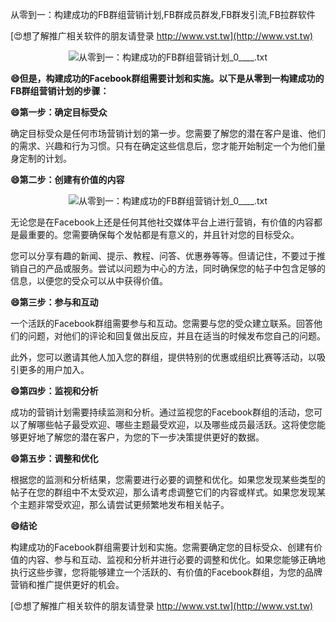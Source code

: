 从零到一：构建成功的FB群组营销计划,FB群成员群发,FB群发引流,FB拉群软件

[😍想了解推广相关软件的朋友请登录 http://www.vst.tw](http://www.vst.tw)

 <center><img src="https://vst.tw/MP4/tuiguang/png/7.png" alt="从零到一：构建成功的FB群组营销计划_0____.txt"></center>

**😄但是，构建成功的Facebook群组需要计划和实施。以下是从零到一构建成功的FB群组营销计划的步骤：**

**😄第一步：确定目标受众**

确定目标受众是任何市场营销计划的第一步。您需要了解您的潜在客户是谁、他们的需求、兴趣和行为习惯。只有在确定这些信息后，您才能开始制定一个为他们量身定制的计划。

**😄第二步：创建有价值的内容**

 <center><img src="https://vst.tw/MP4/tuiguang/png/0.png" alt="从零到一：构建成功的FB群组营销计划_0____.txt"></center>

无论您是在Facebook上还是任何其他社交媒体平台上进行营销，有价值的内容都是最重要的。您需要确保每个发帖都是有意义的，并且针对您的目标受众。

您可以分享有趣的新闻、提示、教程、问答、优惠券等等。但请记住，不要过于推销自己的产品或服务。尝试以问题为中心的方法，同时确保您的帖子中包含足够的信息，以便您的受众可以从中获得价值。

**😄第三步：参与和互动**

一个活跃的Facebook群组需要参与和互动。您需要与您的受众建立联系。回答他们的问题，对他们的评论和回复做出反应，并且在适当的时候发布您自己的问题。

此外，您可以邀请其他人加入您的群组，提供特别的优惠或组织比赛等活动，以吸引更多的用户加入。

**😄第四步：监视和分析**

成功的营销计划需要持续监测和分析。通过监视您的Facebook群组的活动，您可以了解哪些帖子最受欢迎、哪些主题最受欢迎，以及哪些成员最活跃。这将使您能够更好地了解您的潜在客户，为您的下一步决策提供更好的数据。

**😄第五步：调整和优化**

根据您的监测和分析结果，您需要进行必要的调整和优化。如果您发现某些类型的帖子在您的群组中不太受欢迎，那么请考虑调整它们的内容或样式。如果您发现某个主题非常受欢迎，那么请尝试更频繁地发布相关帖子。

**😄结论**

构建成功的Facebook群组需要计划和实施。您需要确定您的目标受众、创建有价值的内容、参与和互动、监视和分析并进行必要的调整和优化。如果您能够正确地执行这些步骤，您将能够建立一个活跃的、有价值的Facebook群组，为您的品牌营销和推广提供更好的机会。

[😍想了解推广相关软件的朋友请登录 http://www.vst.tw](http://www.vst.tw)



